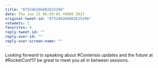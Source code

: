 ```yaml
---
title: "875246266082615296"
date: Thu Jun 15 06:59:05 +0000 2017
original-tweet-id: "875246266082615296"
retweets: 1
favorites: 4
reply-tweet-id: ""
reply-user-id: ""
reply-user-screen-name: ""
---
```

Looking forward to speaking about #Contensis updates and the future at #RocketConf17 be great to meet you all in between sessions.
